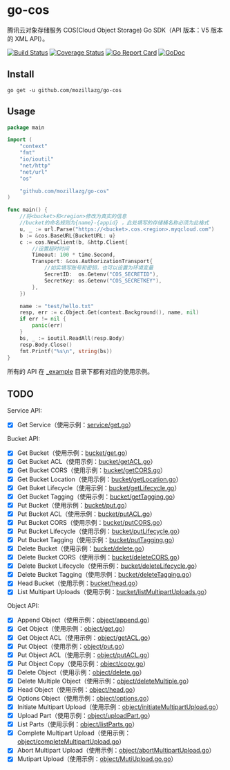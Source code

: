 # go-cos

腾讯云对象存储服务 COS(Cloud Object Storage) Go SDK（API 版本：V5 版本的 XML API）。

[![Build Status](https://img.shields.io/travis/mozillazg/go-cos/master.svg)](https://travis-ci.org/mozillazg/go-cos)
[![Coverage Status](https://img.shields.io/coveralls/mozillazg/go-cos/master.svg)](https://coveralls.io/r/mozillazg/go-cos?branch=master)
[![Go Report Card](https://goreportcard.com/badge/github.com/mozillazg/go-cos)](https://goreportcard.com/report/github.com/mozillazg/go-cos)
[![GoDoc](https://godoc.org/github.com/mozillazg/go-cos?status.svg)](https://godoc.org/github.com/mozillazg/go-cos)

## Install

`go get -u github.com/mozillazg/go-cos`


## Usage

```go
package main

import (
	"context"
	"fmt"
	"io/ioutil"
	"net/http"
	"net/url"
	"os"

	"github.com/mozillazg/go-cos"
)

func main() {
	//将<bucket>和<region>修改为真实的信息
	//bucket的命名规则为{name}-{appid} ，此处填写的存储桶名称必须为此格式
	u, _ := url.Parse("https://<bucket>.cos.<region>.myqcloud.com")
	b := &cos.BaseURL{BucketURL: u}
	c := cos.NewClient(b, &http.Client{
		//设置超时时间
		Timeout: 100 * time.Second,
		Transport: &cos.AuthorizationTransport{
			//如实填写账号和密钥，也可以设置为环境变量
			SecretID:  os.Getenv("COS_SECRETID"),
			SecretKey: os.Getenv("COS_SECRETKEY"),
		},
	})

	name := "test/hello.txt"
	resp, err := c.Object.Get(context.Background(), name, nil)
	if err != nil {
		panic(err)
	}
	bs, _ := ioutil.ReadAll(resp.Body)
	resp.Body.Close()
	fmt.Printf("%s\n", string(bs))
}
```

所有的 API 在 [_example](./_example/) 目录下都有对应的使用示例。

## TODO

Service API:

* [x] Get Service（使用示例：[service/get.go](./_example/service/get.go)）

Bucket API:

* [x] Get Bucket（使用示例：[bucket/get.go](./_example/bucket/get.go)）
* [x] Get Bucket ACL（使用示例：[bucket/getACL.go](./_example/bucket/getACL.go)）
* [x] Get Bucket CORS（使用示例：[bucket/getCORS.go](./_example/bucket/getCORS.go)）
* [x] Get Bucket Location（使用示例：[bucket/getLocation.go](./_example/bucket/getLocation.go)）
* [x] Get Buket Lifecycle（使用示例：[bucket/getLifecycle.go](./_example/bucket/getLifecycle.go)）
* [x] Get Bucket Tagging（使用示例：[bucket/getTagging.go](./_example/bucket/getTagging.go)）
* [x] Put Bucket（使用示例：[bucket/put.go](./_example/bucket/put.go)）
* [x] Put Bucket ACL（使用示例：[bucket/putACL.go](./_example/bucket/putACL.go)）
* [x] Put Bucket CORS（使用示例：[bucket/putCORS.go](./_example/bucket/putCORS.go)）
* [x] Put Bucket Lifecycle（使用示例：[bucket/putLifecycle.go](./_example/bucket/putLifecycle.go)）
* [x] Put Bucket Tagging（使用示例：[bucket/putTagging.go](./_example/bucket/putTagging.go)）
* [x] Delete Bucket（使用示例：[bucket/delete.go](./_example/bucket/delete.go)）
* [x] Delete Bucket CORS（使用示例：[bucket/deleteCORS.go](./_example/bucket/deleteCORS.go)）
* [x] Delete Bucket Lifecycle（使用示例：[bucket/deleteLifecycle.go](./_example/bucket/deleteLifecycle.go)）
* [x] Delete Bucket Tagging（使用示例：[bucket/deleteTagging.go](./_example/bucket/deleteTagging.go)）
* [x] Head Bucket（使用示例：[bucket/head.go](./_example/bucket/head.go)）
* [x] List Multipart Uploads（使用示例：[bucket/listMultipartUploads.go](./_example/bucket/listMultipartUploads.go)）

Object API:

* [x] Append Object（使用示例：[object/append.go](./_example/object/append.go)）
* [x] Get Object（使用示例：[object/get.go](./_example/object/get.go)）
* [x] Get Object ACL（使用示例：[object/getACL.go](./_example/object/getACL.go)）
* [x] Put Object（使用示例：[object/put.go](./_example/object/put.go)）
* [x] Put Object ACL（使用示例：[object/putACL.go](./_example/object/putACL.go)）
* [x] Put Object Copy（使用示例：[object/copy.go](./_example/object/copy.go)）
* [x] Delete Object（使用示例：[object/delete.go](./_example/object/delete.go)）
* [x] Delete Multiple Object（使用示例：[object/deleteMultiple.go](./_example/object/deleteMultiple.go)）
* [x] Head Object（使用示例：[object/head.go](./_example/object/head.go)）
* [x] Options Object（使用示例：[object/options.go](./_example/object/options.go)）
* [x] Initiate Multipart Upload（使用示例：[object/initiateMultipartUpload.go](./_example/object/initiateMultipartUpload.go)）
* [x] Upload Part（使用示例：[object/uploadPart.go](./_example/object/uploadPart.go)）
* [x] List Parts（使用示例：[object/listParts.go](./_example/object/listParts.go)）
* [x] Complete Multipart Upload（使用示例：[object/completeMultipartUpload.go](./_example/object/completeMultipartUpload.go)）
* [x] Abort Multipart Upload（使用示例：[object/abortMultipartUpload.go](./_example/object/abortMultipartUpload.go)）
* [x] Mutipart Upload（使用示例：[object/MutiUpload.go.go](./_example/object/MutiUpload.go)）
